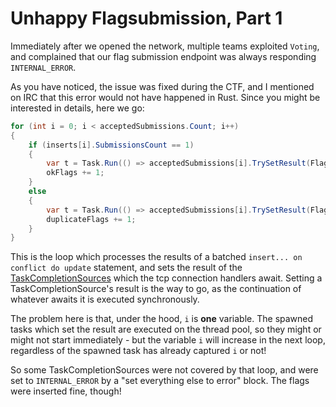 # Unhappy Flagsubmission, Part 1

Immediately after we opened the network, multiple teams exploited `Voting`, and complained that our flag submission endpoint was always responding `INTERNAL_ERROR`.

As you have noticed, the issue was fixed during the CTF, and I mentioned on IRC that this error would not have happened in Rust.
Since you might be interested in details, here we go:

```c#
for (int i = 0; i < acceptedSubmissions.Count; i++)
{
    if (inserts[i].SubmissionsCount == 1)
    {
        var t = Task.Run(() => acceptedSubmissions[i].TrySetResult(FlagSubmissionResult.Ok));
        okFlags += 1;
    }
    else
    {
        var t = Task.Run(() => acceptedSubmissions[i].TrySetResult(FlagSubmissionResult.Duplicate));
        duplicateFlags += 1;
    }
}
```

This is the loop which processes the results of a batched `insert... on conflict do update` statement, and sets the result of the [TaskCompletionSources](https://docs.microsoft.com/en-us/dotnet/api/system.threading.tasks.taskcompletionsource-1?view=netcore-2.2) which the tcp connection handlers await.
Setting a TaskCompletionSource's result is the way to go, as the continuation  of whatever awaits it is executed synchronously.


The problem here is that, under the hood, `i` is **one** variable.
The spawned tasks which set the result are executed on the thread pool, so they might or might not start immediately - but the variable `i` will increase in the next loop, regardless of the spawned task has already captured `i` or not!


So some TaskCompletionSources were not covered by that loop, and were set to `INTERNAL_ERROR` by a "set everything else to error" block. The flags were inserted fine, though!
